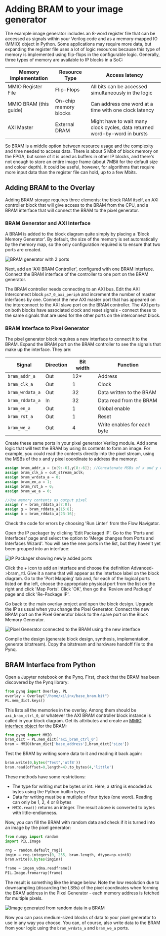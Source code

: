 # Adding BRAM to your image generator

The example image generator includes an 8-word register file that can be accessed as signals within your Verilog code and as a memory-mapped IO (MMIO) object in Python. Some applications may require more data, but expanding the register file uses a lot of logic resources because this type of memory is implemented using flip-flops in the configurable logic. Generally, three types of memory are available to IP blocks in a SoC:

| Memory Implementation | Resource Type | Access latency |
| --------------------- | --------- | ------ |
| MMIO Register File    | Flip-Flops      | All bits can be accessed simultaneously in the logic |
| MMIO BRAM (this guide) | On-chip memory blocks      | Can address one word at a time with one clock latency |
| AXI Master            | External DRAM | Might have to wait many clock cycles, data returned word-by-word in bursts |

So BRAM is a middle option between resource usage and the complexity and time needed to access data. There is about 5 Mbit of block memory on the FPGA, but some of it is used as buffers in other IP blocks, and there's not enough to store an entire image frame (about 7MBit for the default size and colour depth). It could be useful, however, for algorithms that require more input data than the register file can hold, up to a few Mbits.

## Adding BRAM to the Overlay

Adding BRAM storage requires three elements: the block RAM itself, an AXI controller block that will give access to the BRAM from the CPU, and a BRAM interface that will connect the BRAM to the pixel generator.

### BRAM Generator and AXI Interface

A BRAM is added to the block diagram quite simply by placing a 'Block Memory Generator'. By default, the size of the memory is set automatically by the memory map, so the only configuration required is to ensure that two ports are created.

![BRAM generator with 2 ports](bram_gen.png)

Next, add an 'AXI BRAM Controller', configured with one BRAM interface. Connect the BRAM interface of the controller to one port on the BRAM generator.

The BRAM controller needs connecting to an AXI bus. Edit the AXI Interconnect block `ps7_0_axi_periph` and increment the number of master interfaces by one. Connect the new AXI master port that has appeared on the interconnect to the AXI slave port on the BRAM controller. The AXI ports on both blocks have associated clock and reset signals - connect these to the same signals that are used for the other ports on the interconnect block.

### BRAM Interface to Pixel Generator

The pixel generator block requires a new interface to connect it to the BRAM. Expand the BRAM port on the BRAM controller to see the signals that make up the interface. They are:

| Signal | Direction | Bit width | Function |
| ------ | --------- | --------- | -------- |
| `bram_addr_a`  | Out | 12*   | Address  |
| `bram_clk_a`   | Out |  1      | Clock    |
| `bram_wrdata_a`   | Out |  32 | Data written to the BRAM |
| `bram_rddata_a`   | In |  32 | Data read from the BRAM |
| `bram_en_a`   | Out |  1 | Global enable |
| `bram_rst_a`   | Out |  1 | Reset |
| `bram_we_a`   | Out |  4 | Write enables for each byte|

Create these same ports in your pixel generator Verilog module. Add some logic that will test the BRAM by using its contents to form an image. For example, you could read the contents directly into the pixel stream, using the MSBs of the x and y pixel coordinate to address the memory:

```verilog
assign bram_addr_a = {x[9:-6],y[8:-6]}; //Concatenate MSBs of x and y coordinate to form address
assign bram_clk_a = out_stream_aclk;
assign bram_wrdata_a = 0;
assign bram_en_a = 1;
assign bram_rst_a = 0;
assign bram_we_a = 0;

//Use memory contents as output pixel
assign r = bram_rddata_a[7:0];
assign g = bram_rddata_a[15:8];
assign b = bram_rddata_a[23:16];
```

Check the code for errors by choosing 'Run Linter' from the Flow Navigator.

Open the IP packager by clicking 'Edit Packaged IP'. Go to the 'Ports and Interfaces' page and select the option to 'Merge changes from Ports and Interfaces Wizard'. You will see the new ports in the list, but they haven't yet been grouped into an interface:

![IP Packager showing newly added ports](new-bram-ports.png)

Click the + icon to add an interface and choose the definition Advanced->bram_rtl. Give it a name that will appear as the interface label on the block diagram. Go to the 'Port Mapping' tab and, for each of the logical ports listed on the left, choose the appropriate physical port from the list on the right and click 'Map Ports'. Click 'OK', then go the 'Review and Package' page and click 'Re-Package IP'.

Go back to the main overlay project and open the block design. Upgrade the IP as usual when you change the Pixel Generator. Connect the new BRAM port on the Pixel Generator block to the spare port on the Block Memory Generator.

![Pixel Generator connected to the BRAM using the new interface](pixel-bram-connected.png)

Compile the design (generate block design, synthesis, implementation, generate bitstream). Copy the bitstream and hardware handoff file to the Pynq.

## BRAM Interface from Python

Open a Jupyter notebook on the Pynq. First, check that the BRAM has been discovered by the Pynq library:

```python
from pynq import Overlay, PL
overlay = Overlay("/home/xilinx/base_bram.bit")
PL.mem_dict.keys()
```

This lists all the memories in the overlay. Among them should be `axi_bram_ctrl_0`, or whatever the AXI BRAM controller block instance is called in your block diagram. Get its attributes and create an [MMIO interface object](https://pynq.readthedocs.io/en/latest/pynq_libraries/mmio.html) for the BRAM:

```python
from pynq import MMIO
bram_dict = PL.mem_dict['axi_bram_ctrl_0']
bram = MMIO(bram_dict['base_address'],bram_dict['size'])
```

Test the BRAM by writing some data to it and reading it back again:

```python
bram.write(0,bytes("Test",'utf8'))
bram.read(offset=0,length=4).to_bytes(4,'little')
```

These methods have some restrictions:

- The type for writing mut be bytes or int. Here, a string is encoded as bytes using the Python builtin `bytes`
- Data for writing must be a mutliple of four bytes (one word). Reading can only be 1, 2, 4 or 8 bytes
- `MMIO.read()` returns an integer. The result above is converted to bytes with little-endianness.

Now, you can fill the BRAM with random data and check if it is turned into an image by the pixel generator:

```python
from numpy import random
import PIL.Image

rng = random.default_rng()
imgin = rng.integers(0, 255, bram.length, dtype=np.uint8)
bram.write(0,bytes(imgin))

frame = imgen_vdma.readframe()
PIL.Image.fromarray(frame)
```

The result is something like the image below. Note the low resolution due to downsampling (discarding the LSBs) of the pixel coordinates when forming the BRAM address in the Pixel Generator - each memory address is fetched for multiple pixels.

![Image generated from random data in a BRAM](rnd_image.png)

Now you can pass medium-sized blocks of data to your pixel generator to use in any way you choose. You can, of course, also write data to the BRAM from your logic using the `bram_wrdata_a` and `bram_we_a` ports.
